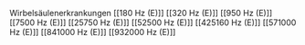 Wirbelsäulenerkrankungen
[[180 Hz (E)]]
[[320 Hz (E)]]
[[950 Hz (E)]]
[[7500 Hz (E)]]
[[25750 Hz (E)]]
[[52500 Hz (E)]]
[[425160 Hz (E)]]
[[571000 Hz (E)]]
[[841000 Hz (E)]]
[[932000 Hz (E)]]